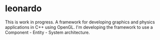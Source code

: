 # leonardo
This is work in progress.
A framework for developing graphics and physics applications in C++ using OpenGL.
I'm developing the framework to use a Component - Entity - System architecture.

